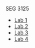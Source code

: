 SEG 3125

- [Lab 1](/SEG3125_lab1)
- [Lab 2](/SEG3125_lab2)
- [Lab 3](/SEG3125_lab3)
- [Lab 4](/SEG3125_lab4)
